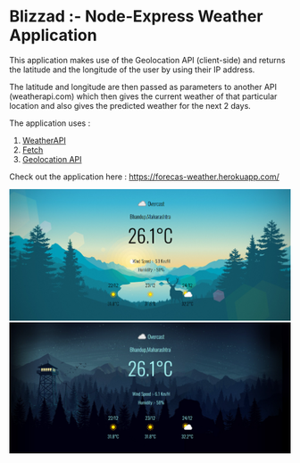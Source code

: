 # Blizzad :- Node-Express Weather Application

This application makes use of the Geolocation API (client-side) and returns 
the latitude and the longitude of the user by using their IP address.

The latitude and longitude are then passed as parameters to another API (weatherapi.com) which then 
gives the current weather of that particular location and also gives the predicted weather for 
the next 2 days.

The application uses :

1. [WeatherAPI](https://www.weatherapi.com/)
2. [Fetch](https://developer.mozilla.org/en-US/docs/Web/API/Fetch_API)
3. [Geolocation API](https://developer.mozilla.org/en-US/docs/Web/API/Geolocation_API)


Check out the application here : <https://forecas-weather.herokuapp.com/>


![](/assets/morningscreenshot.png)
![](/assets/nightscreenshot.png)
  
 
